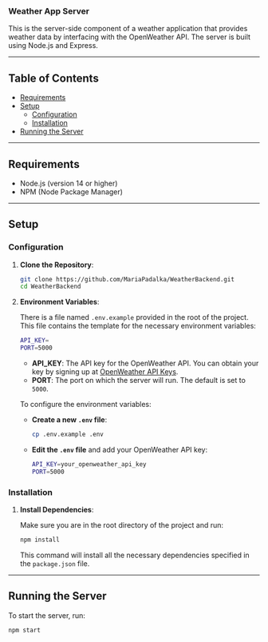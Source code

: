 ### Weather App Server

This is the server-side component of a weather application that provides weather data by interfacing with the OpenWeather API. The server is built using Node.js and Express.

---

## Table of Contents

- [Requirements](#requirements)
- [Setup](#setup)
  - [Configuration](#configuration)
  - [Installation](#installation)
- [Running the Server](#running-the-server)

---

## Requirements

- Node.js (version 14 or higher)
- NPM (Node Package Manager)

---

## Setup

### Configuration

1. **Clone the Repository**:

   ```bash
   git clone https://github.com/MariaPadalka/WeatherBackend.git
   cd WeatherBackend
   ```

2. **Environment Variables**:

   There is a file named `.env.example` provided in the root of the project. This file contains the template for the necessary environment variables:

   ```bash
   API_KEY=
   PORT=5000
   ```

   - **API_KEY**: The API key for the OpenWeather API. You can obtain your key by signing up at [OpenWeather API Keys](https://home.openweathermap.org/api_keys).
   - **PORT**: The port on which the server will run. The default is set to `5000`.

   To configure the environment variables:

   - **Create a new `.env` file**:

     ```bash
     cp .env.example .env
     ```

   - **Edit the `.env` file** and add your OpenWeather API key:
     ```bash
     API_KEY=your_openweather_api_key
     PORT=5000
     ```

### Installation

1. **Install Dependencies**:

   Make sure you are in the root directory of the project and run:

   ```bash
   npm install
   ```

   This command will install all the necessary dependencies specified in the `package.json` file.

---

## Running the Server

To start the server, run:

```bash
npm start
```
